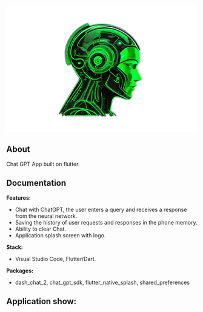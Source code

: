 <p align="center">
<img src="assets/images/ChatGPT.png" width="800">
</p>

## About

Chat GPT App built on flutter.

## Documentation

**Features:**
- Chat with ChatGPT, the user enters a query and receives a response from the neural network.
- Saving the history of user requests and responses in the phone memory.
- Ability to clear Chat.
- Application splash screen with logo.

**Stack:**
- Visual Studio Code, Flutter/Dart. 

**Packages:** 
- dash_chat_2, chat_gpt_sdk, flutter_native_splash, shared_preferences

## Application show:

